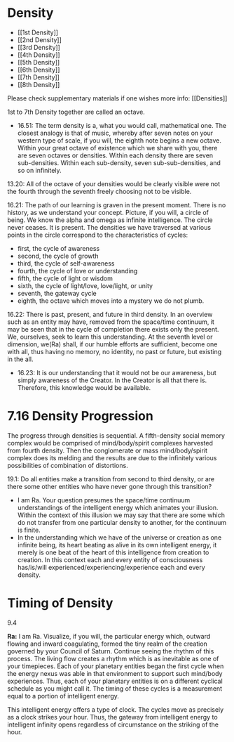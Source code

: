# Density
- [[1st Density]]
- [[2nd Density]]
- [[3rd Density]]
- [[4th Density]]
- [[5th Density]]
- [[6th Density]]
- [[7th Density]]
- [[8th Density]]

Please check supplementary materials if one wishes more info: [[Densities]]

1st to 7th Density together are called an octave.
- 16.51: The term density is a, what you would call, mathematical one. The closest analogy is that of music, whereby after seven notes on your western type of scale, if you will, the eighth note begins a new octave. Within your great octave of existence which we share with you, there are seven octaves or densities. Within each density there are seven sub-densities. Within each sub-density, seven sub-sub-densities, and so on infinitely.

13.20: All of the octave of your densities would be clearly visible were not the fourth through the seventh freely choosing not to be visible.

16.21: The path of our learning is graven in the present moment. There is no history, as we understand your concept. Picture, if you will, a circle of being. We know the alpha and omega as infinite intelligence. The circle never ceases. It is present. The densities we have traversed at various points in the circle correspond to the characteristics of cycles:
- first, the cycle of awareness
- second, the cycle of growth
- third, the cycle of self-awareness
- fourth, the cycle of love or understanding
- fifth, the cycle of light or wisdom
- sixth, the cycle of light/love, love/light, or unity
- seventh, the gateway cycle
- eighth, the octave which moves into a mystery we do not plumb.

16.22: There is past, present, and future in third density. In an overview such as an entity may have, removed from the space/time continuum, it may be seen that in the cycle of completion there exists only the present. We, ourselves, seek to learn this understanding. At the seventh level or dimension, we(Ra) shall, if our humble efforts are sufficient, become one with all, thus having no memory, no identity, no past or future, but existing in the all.
- 16.23: It is our understanding that it would not be our awareness, but simply awareness of the Creator. In the Creator is all that there is. Therefore, this knowledge would be available.
# 7.16 Density Progression
The progress through densities is sequential. A fifth-density social memory complex would be comprised of mind/body/spirit complexes harvested from fourth density. Then the conglomerate or mass mind/body/spirit complex does its melding and the results are due to the infinitely various possibilities of combination of distortions.

19.1: Do all entities make a transition from second to third density, or are there some other entities who have never gone through this transition?
- I am Ra. Your question presumes the space/time continuum understandings of the intelligent energy which animates your illusion. Within the context of this illusion we may say that there are some which do not transfer from one particular density to another, for the continuum is finite.
- In the understanding which we have of the universe or creation as one infinite being, its heart beating as alive in its own intelligent energy, it merely is one beat of the heart of this intelligence from creation to creation. In this context each and every entity of consciousness has/is/will experienced/experiencing/experience each and every density.
# Timing of Density
9.4

**Ra:** I am Ra. Visualize, if you will, the particular energy which, outward flowing and inward coagulating, formed the tiny realm of the creation governed by your Council of Saturn. Continue seeing the rhythm of this process. The living flow creates a rhythm which is as inevitable as one of your timepieces. Each of your planetary entities began the first cycle when the energy nexus was able in that environment to support such mind/body experiences. Thus, each of your planetary entities is on a different cyclical schedule as you might call it. The timing of these cycles is a measurement equal to a portion of intelligent energy.  
  
This intelligent energy offers a type of clock. The cycles move as precisely as a clock strikes your hour. Thus, the gateway from intelligent energy to intelligent infinity opens regardless of circumstance on the striking of the hour.